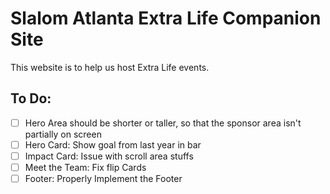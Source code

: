 # Slalom Atlanta Extra Life Companion Site

This website is to help us host Extra Life events.

## To Do:
- [ ] Hero Area should be shorter or taller, so that the sponsor area isn't partially on screen
- [ ] Hero Card: Show goal from last year in bar
- [ ] Impact Card: Issue with scroll area stuffs
- [ ] Meet the Team: Fix flip Cards
- [ ] Footer: Properly Implement the Footer
